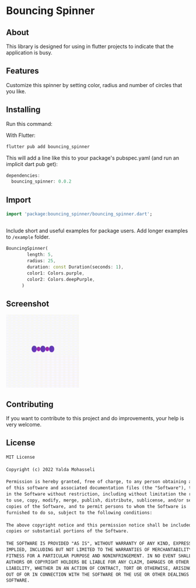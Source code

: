 # Bouncing Spinner

## About
This library is designed for using in flutter projects to indicate that the application is busy.

## Features

Customize this spinner by setting color, radius and number of circles that you like.

## Installing

Run this command:

With Flutter:
```dart
flutter pub add bouncing_spinner
```

This will add a line like this to your package's pubspec.yaml (and run an implicit dart pub get):

```dart
dependencies:
  bouncing_spinner: 0.0.2
```

## Import

```dart
import 'package:bouncing_spinner/bouncing_spinner.dart';
```

## 

Include short and useful examples for package users. Add longer examples
to `/example` folder.

```dart
BouncingSpinner(
        length: 5,
        radius: 25,
        duration: const Duration(seconds: 1),
        color1: Colors.purple,
        color2: Colors.deepPurple,
      )
```

## Screenshot

<img src="https://raw.githubusercontent.com/yalda-student/bouncing_spinner/main/screenshots/video_2022-05-24_19-47-29.gif"  width="200" height="200">
</img>


## Contributing
If you want to contribute to this project and do improvements, your help is very welcome.

## License
```xml
MIT License

Copyright (c) 2022 Yalda Mohasseli

Permission is hereby granted, free of charge, to any person obtaining a copy
of this software and associated documentation files (the "Software"), to deal
in the Software without restriction, including without limitation the rights
to use, copy, modify, merge, publish, distribute, sublicense, and/or sell
copies of the Software, and to permit persons to whom the Software is
furnished to do so, subject to the following conditions:

The above copyright notice and this permission notice shall be included in all
copies or substantial portions of the Software.

THE SOFTWARE IS PROVIDED "AS IS", WITHOUT WARRANTY OF ANY KIND, EXPRESS OR
IMPLIED, INCLUDING BUT NOT LIMITED TO THE WARRANTIES OF MERCHANTABILITY,
FITNESS FOR A PARTICULAR PURPOSE AND NONINFRINGEMENT. IN NO EVENT SHALL THE
AUTHORS OR COPYRIGHT HOLDERS BE LIABLE FOR ANY CLAIM, DAMAGES OR OTHER
LIABILITY, WHETHER IN AN ACTION OF CONTRACT, TORT OR OTHERWISE, ARISING FROM,
OUT OF OR IN CONNECTION WITH THE SOFTWARE OR THE USE OR OTHER DEALINGS IN THE
SOFTWARE.

```